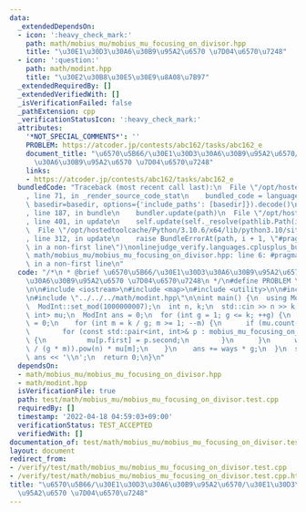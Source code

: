 ```yaml
---
data:
  _extendedDependsOn:
  - icon: ':heavy_check_mark:'
    path: math/mobius_mu/mobius_mu_focusing_on_divisor.hpp
    title: "\u30E1\u30D3\u30A6\u30B9\u95A2\u6570 \u7D04\u6570\u7248"
  - icon: ':question:'
    path: math/modint.hpp
    title: "\u30E2\u30B8\u30E5\u30E9\u8A08\u7B97"
  _extendedRequiredBy: []
  _extendedVerifiedWith: []
  _isVerificationFailed: false
  _pathExtension: cpp
  _verificationStatusIcon: ':heavy_check_mark:'
  attributes:
    '*NOT_SPECIAL_COMMENTS*': ''
    PROBLEM: https://atcoder.jp/contests/abc162/tasks/abc162_e
    document_title: "\u6570\u5B66/\u30E1\u30D3\u30A6\u30B9\u95A2\u6570/\u30E1\u30D3\
      \u30A6\u30B9\u95A2\u6570 \u7D04\u6570\u7248"
    links:
    - https://atcoder.jp/contests/abc162/tasks/abc162_e
  bundledCode: "Traceback (most recent call last):\n  File \"/opt/hostedtoolcache/Python/3.10.6/x64/lib/python3.10/site-packages/onlinejudge_verify/documentation/build.py\"\
    , line 71, in _render_source_code_stat\n    bundled_code = language.bundle(stat.path,\
    \ basedir=basedir, options={'include_paths': [basedir]}).decode()\n  File \"/opt/hostedtoolcache/Python/3.10.6/x64/lib/python3.10/site-packages/onlinejudge_verify/languages/cplusplus.py\"\
    , line 187, in bundle\n    bundler.update(path)\n  File \"/opt/hostedtoolcache/Python/3.10.6/x64/lib/python3.10/site-packages/onlinejudge_verify/languages/cplusplus_bundle.py\"\
    , line 401, in update\n    self.update(self._resolve(pathlib.Path(included), included_from=path))\n\
    \  File \"/opt/hostedtoolcache/Python/3.10.6/x64/lib/python3.10/site-packages/onlinejudge_verify/languages/cplusplus_bundle.py\"\
    , line 312, in update\n    raise BundleErrorAt(path, i + 1, \"#pragma once found\
    \ in a non-first line\")\nonlinejudge_verify.languages.cplusplus_bundle.BundleErrorAt:\
    \ math/mobius_mu/mobius_mu_focusing_on_divisor.hpp: line 6: #pragma once found\
    \ in a non-first line\n"
  code: "/*\n * @brief \u6570\u5B66/\u30E1\u30D3\u30A6\u30B9\u95A2\u6570/\u30E1\u30D3\
    \u30A6\u30B9\u95A2\u6570 \u7D04\u6570\u7248\n */\n#define PROBLEM \"https://atcoder.jp/contests/abc162/tasks/abc162_e\"\
    \n\n#include <iostream>\n#include <map>\n#include <utility>\n\n#include \"../../../math/mobius_mu/mobius_mu_focusing_on_divisor.hpp\"\
    \n#include \"../../../math/modint.hpp\"\n\nint main() {\n  using ModInt = MInt<0>;\n\
    \  ModInt::set_mod(1000000007);\n  int n, k;\n  std::cin >> n >> k;\n  std::map<int,\
    \ int> mu;\n  ModInt ans = 0;\n  for (int g = 1; g <= k; ++g) {\n    ModInt ways\
    \ = 0;\n    for (int m = k / g; m >= 1; --m) {\n      if (mu.count(m) == 0) {\n\
    \        for (const std::pair<int, int>& p : mobius_mu_focusing_on_divisor(m))\
    \ {\n          mu[p.first] = p.second;\n        }\n      }\n      ways += ModInt(k\
    \ / (g * m)).pow(n) * mu[m];\n    }\n    ans += ways * g;\n  }\n  std::cout <<\
    \ ans << '\\n';\n  return 0;\n}\n"
  dependsOn:
  - math/mobius_mu/mobius_mu_focusing_on_divisor.hpp
  - math/modint.hpp
  isVerificationFile: true
  path: test/math/mobius_mu/mobius_mu_focusing_on_divisor.test.cpp
  requiredBy: []
  timestamp: '2022-04-18 04:59:03+09:00'
  verificationStatus: TEST_ACCEPTED
  verifiedWith: []
documentation_of: test/math/mobius_mu/mobius_mu_focusing_on_divisor.test.cpp
layout: document
redirect_from:
- /verify/test/math/mobius_mu/mobius_mu_focusing_on_divisor.test.cpp
- /verify/test/math/mobius_mu/mobius_mu_focusing_on_divisor.test.cpp.html
title: "\u6570\u5B66/\u30E1\u30D3\u30A6\u30B9\u95A2\u6570/\u30E1\u30D3\u30A6\u30B9\
  \u95A2\u6570 \u7D04\u6570\u7248"
---
```


